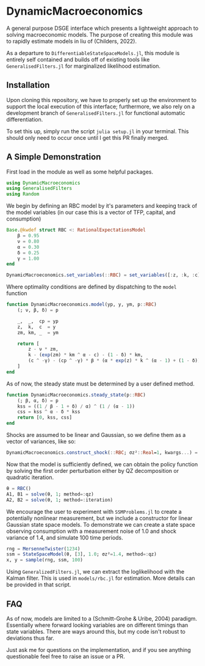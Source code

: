 # DynamicMacroeconomics

A general purpose DSGE interface which presents a lightweight approach to solving macroeconomic models. The purpose of creating this module was to rapidly estimate models in liu of (Childers, 2022).

As a departure to `DifferentiableStateSpaceModels.jl`, this module is entirely self contained and builds off of existing tools like `GeneralisedFilters.jl` for marginalized likelihood estimation.

## Installation

Upon cloning this repository, we have to properly set up the environment to support the local execution of this interface; furthermore, we also rely on a development branch of `GeneralisedFilters.jl` for functional automatic differentiation.

To set this up, simply run the script `julia setup.jl` in your terminal. This should only need to occur once until I get this PR finally merged.

## A Simple Demonstration

First load in the module as well as some helpful packages.

```julia
using DynamicMacroeconomics
using GeneralisedFilters
using Random
```

We begin by defining an RBC model by it's parameters and keeping track of the model variables (in our case this is a vector of TFP, capital, and consumption)

```julia
Base.@kwdef struct RBC <: RationalExpectationsModel
    β = 0.95
    ν = 0.80
    α = 0.30
    δ = 0.25
    γ = 1.00
end

DynamicMacroeconomics.set_variables(::RBC) = set_variables([:z, :k, :c])
```

Where optimality conditions are defined by dispatching to the `model` function

```julia
function DynamicMacroeconomics.model(yp, y, ym, p::RBC)
    (; ν, β, δ) = p

    _,  _,  cp = yp
    z,  k,  c  = y
    zm, km, _  = ym

    return [
        z - ν * zm,
        k - (exp(zm) * km ^ α - c) - (1 - δ) * km,
        (c ^ -γ) - (cp ^ -γ) * β * (α * exp(z) * k ^ (α - 1) + (1 - δ))
    ]
end
```

As of now, the steady state must be determined by a user defined method.

```julia
function DynamicMacroeconomics.steady_state(p::RBC)
    (; β, α, δ) = p
    kss = ((1 / β - 1 + δ) / α) ^ (1 / (α - 1))
    css = kss ^ α - δ * kss
    return [0, kss, css]
end
```

Shocks are assumed to be linear and Gaussian, so we define them as a vector of variances, like so:

```julia
DynamicMacroeconomics.construct_shock(::RBC; σz²::Real=1, kwargs...) = [σz²; 0; 0;;]
```

Now that the model is sufficiently defined, we can obtain the policy function by solving the first order perturbation either by QZ decomposition or quadratic iteration.

```julia
θ = RBC()
A1, B1 = solve(θ, 1; method=:qz)
A2, B2 = solve(θ, 1; method=:iteration)
```

We encourage the user to experiment with `SSMProblems.jl` to create a potentially nonlinear measurement, but we include a constructor for linear Gaussian state space models. To demonstrate we can create a state space observing consumption with a measurement noise of 1.0 and shock variance of 1.4, and simulate 100 time periods.

```julia
rng = MersenneTwister(1234)
ssm = StateSpaceModel(θ, [3], 1.0; σz²=1.4, method=:qz)
x, y = sample(rng, ssm, 100)
```

Using `GeneralizedFilters.jl`, we can extract the loglikelihood with the Kalman filter. This is used in `models/rbc.jl` for estimation. More details can be provided in that script.

## FAQ

As of now, models are limited to a (Schmitt-Grohe & Uribe, 2004) paradigm. Essentially where forward looking variables are on different timings than state variables. There are ways around this, but my code isn't robust to deviations thus far.

Just ask me for questions on the implementation, and if you see anything questionable feel free to raise an issue or a PR.
